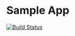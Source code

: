# Sample App

[![Build Status](https://travis-ci.org/dskoda1/sample-app.svg?branch=master)](https://travis-ci.org/dskoda1/sample-app)



